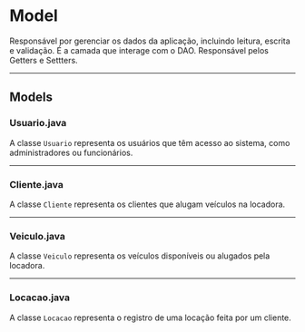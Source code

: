 # Model
Responsável por gerenciar os dados da aplicação, incluindo leitura, escrita e validação. É a camada que interage com o DAO. Responsável pelos Getters e Settters.

---

## Models

### Usuario.java

A classe `Usuario` representa os usuários que têm acesso ao sistema, como administradores ou funcionários.

---

### Cliente.java

A classe `Cliente` representa os clientes que alugam veículos na locadora.

---

### Veiculo.java

A classe `Veiculo` representa os veículos disponíveis ou alugados pela locadora.

---

### Locacao.java

A classe `Locacao` representa o registro de uma locação feita por um cliente.

